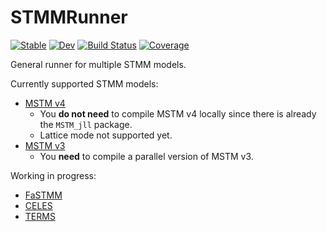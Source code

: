 # STMMRunner

[![Stable](https://img.shields.io/badge/docs-stable-blue.svg)](https://JuliaRemoteSensing.github.io/STMMRunner.jl/stable)
[![Dev](https://img.shields.io/badge/docs-dev-blue.svg)](https://JuliaRemoteSensing.github.io/STMMRunner.jl/dev)
[![Build Status](https://github.com/JuliaRemoteSensing/STMMRunner.jl/actions/workflows/CI.yml/badge.svg?branch=main)](https://github.com/JuliaRemoteSensing/STMMRunner.jl/actions/workflows/CI.yml?query=branch%3Amain)
[![Coverage](https://codecov.io/gh/JuliaRemoteSensing/STMMRunner.jl/branch/main/graph/badge.svg)](https://codecov.io/gh/JuliaRemoteSensing/STMMRunner.jl)

General runner for multiple STMM models.

Currently supported STMM models:

- [MSTM v4](https://github.com/dmckwski/MSTM)
  - You **do not need** to compile MSTM v4 locally since there is already the `MSTM_jll` package.
  - Lattice mode not supported yet.
- [MSTM v3](https://www.eng.auburn.edu/~dmckwski/scatcodes/)
  - You **need** to compile a parallel version of MSTM v3.

Working in progress:

- [FaSTMM](https://bitbucket.org/planetarysystemresearch/fastmm_v1.0)
- [CELES](https://github.com/disordered-photonics/celes.git)
- [TERMS](https://github.com/nano-optics/terms.git)

